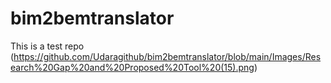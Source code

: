 # bim2bemtranslator
This is a test repo
(https://github.com/Udaragithub/bim2bemtranslator/blob/main/Images/Research%20Gap%20and%20Proposed%20Tool%20(15).png)

